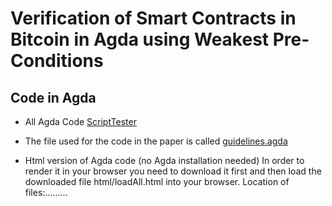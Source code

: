 # Verification of Smart Contracts in Bitcoin in Agda using Weakest Pre-Conditions


## Code in Agda
* All Agda Code
  [ScriptTester](/ScriptTester/)
  
* The file used for the code in the paper is called [guidelines.agda](ScriptTester/guidelines.agda/)

* Html version of Agda code (no Agda installation needed) In order to render it in your browser you need to download it first and then load the downloaded file html/loadAll.html into your browser. Location of files:.........

